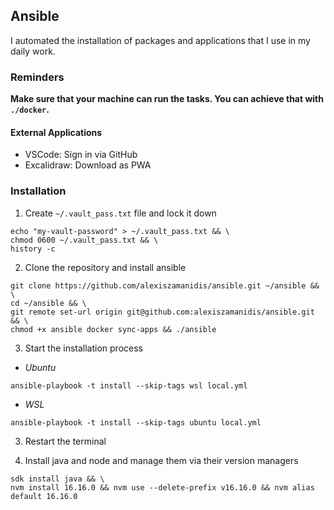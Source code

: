 ## Ansible

I automated the installation of packages and applications that I use in my daily work.

### Reminders

**Make sure that your machine can run the tasks. You can achieve that with `./docker`.**

#### External Applications

-   VSCode: Sign in via GitHub
-   Excalidraw: Download as PWA

### Installation

1. Create `~/.vault_pass.txt` file and lock it down

```
echo "my-vault-password" > ~/.vault_pass.txt && \
chmod 0600 ~/.vault_pass.txt && \
history -c
```

2. Clone the repository and install ansible

```
git clone https://github.com/alexiszamanidis/ansible.git ~/ansible && \
cd ~/ansible && \
git remote set-url origin git@github.com:alexiszamanidis/ansible.git && \
chmod +x ansible docker sync-apps && ./ansible
```

3. Start the installation process

- *Ubuntu*

```
ansible-playbook -t install --skip-tags wsl local.yml
```

- *WSL*

```
ansible-playbook -t install --skip-tags ubuntu local.yml
```

3. Restart the terminal

4. Install java and node and manage them via their version managers

```
sdk install java && \
nvm install 16.16.0 && nvm use --delete-prefix v16.16.0 && nvm alias default 16.16.0
```

